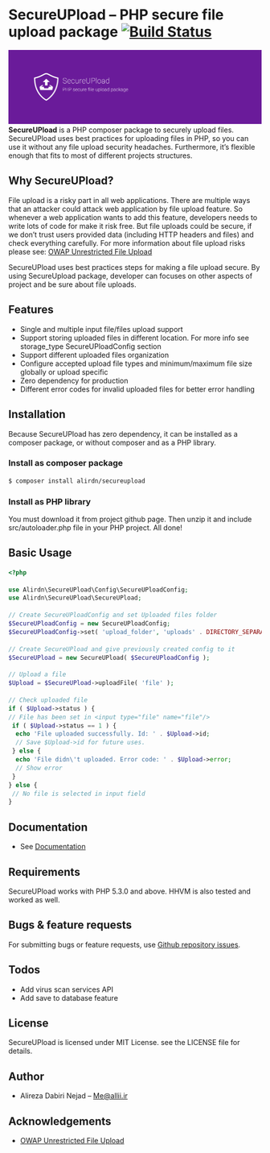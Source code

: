 # SecureUPload – PHP secure file upload package [![Build Status](https://travis-ci.org/alirdn/SecureUPload.svg?branch=master)](https://travis-ci.org/alirdn/SecureUPload)
![SecureUPload – PHP secure file upload package banner](resources/banner-big.png?raw=true "SecureUPload – PHP secure file upload package banner")
**SecureUPload** is a PHP composer package to securely upload files. SecureUPload uses best practices for uploading files in PHP, so you can use it without any file upload security headaches. Furthermore, it’s flexible enough that fits to most of different projects structures.

## Why SecureUPload?
File upload is a risky part in all web applications. There are multiple ways that an attacker could attack web application by file upload feature. So whenever a web application wants to add this feature, developers needs to write lots of code for make it risk free. But file uploads could be secure, if we don’t trust users provided data (including HTTP headers and files) and check everything carefully. For more information about file upload risks please see: [OWAP Unrestricted File Upload](https://www.owasp.org/index.php/Unrestricted_File_Upload)

SecureUPload uses best practices steps for making a file upload secure. By using SecureUpload package, developer can focuses on other aspects of project and be sure about file uploads.

## Features
- Single and multiple input file/files upload support
- Support storing uploaded files in different location. For more info see storage_type SecureUPloadConfig section
- Support different uploaded files organization
- Configure accepted upload file types and minimum/maximum file size globally or upload specific
- Zero dependency for production
- Different error codes for invalid uploaded files for better error handling

## Installation
Because SecureUPload has zero dependency, it can be installed as a composer package, or without composer and as a PHP library.
 
### Install as composer package
```bash
$ composer install alirdn/secureupload
```
 
### Install as PHP library
You must download it from project github page. Then unzip it and include src/autoloader.php file in your PHP project. All done!

## Basic Usage
```php
<?php

use Alirdn\SecureUPload\Config\SecureUPloadConfig;
use Alirdn\SecureUPload\SecureUPload;

// Create SecureUPloadConfig and set Uploaded files folder
$SecureUPloadConfig = new SecureUPloadConfig;
$SecureUPloadConfig->set( 'upload_folder', 'uploads' . DIRECTORY_SEPARATOR );

// Create SecureUPload and give previously created config to it
$SecureUPload = new SecureUPload( $SecureUPloadConfig );

// Upload a file
$Upload = $SecureUPload->uploadFile( 'file' );

// Check uploaded file
if ( $Upload->status ) {
// File has been set in <input type="file" name="file"/>
 if ( $Upload->status == 1 ) {
  echo 'File uploaded successfully. Id: ' . $Upload->id;
  // Save $Upload->id for future uses.
 } else {
  echo 'File didn\'t uploaded. Error code: ' . $Upload->error;
  // Show error
 }
} else {
 // No file is selected in input field
}
```

## Documentation
- See [Documentation](http://projects.allii.ir/project/secureupload/documentation/)

## Requirements
SecureUPload works with PHP 5.3.0 and above. HHVM is also tested and worked as well.

## Bugs & feature requests
For submitting bugs or feature requests, use [Github repository issues](https://github.com/alirdn/SecureUPload/issues).

## Todos
- Add virus scan services API
- Add save to database feature

## License
SecureUPload is licensed under MIT License. see the LICENSE file for details.

## Author
- Alireza Dabiri Nejad – Me@allii.ir

## Acknowledgements
- [OWAP Unrestricted File Upload](https://www.owasp.org/index.php/Unrestricted_File_Upload)


